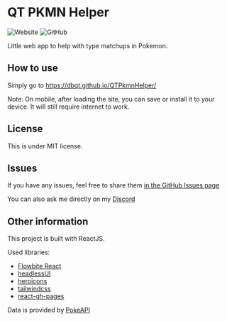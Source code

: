 # QT PKMN Helper

![Website](https://img.shields.io/website?url=https%3A%2F%2Fdbqt.github.io%2FQTPkmnHelper%2F)
![GitHub](https://img.shields.io/github/license/dbqt/qtpkmnhelper)

Little web app to help with type matchups in Pokemon.


## How to use

Simply go to https://dbqt.github.io/QTPkmnHelper/

Note: On mobile, after loading the site, you can save or install it to your device. It will still require internet to work.

## License

This is under MIT license.

## Issues

If you have any issues, feel free to share them [in the GitHub Issues page](https://github.com/dbqt/QTPkmnHelper/issues)

You can also ask me directly on my [Discord](https://discord.com/invite/kmdh6RQ)

## Other information

This project is built with ReactJS.

Used libraries:

- [Flowbite React](https://www.flowbite-react.com/)
- [headlessUI](https://headlessui.com/)
- [heroicons](https://heroicons.com/)
- [tailwindcss](https://tailwindcss.com/)
- [react-gh-pages](https://github.com/gitname/react-gh-pages)

Data is provided by [PokeAPI](https://pokeapi.co/)